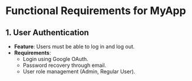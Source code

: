 
# Functional Requirements for MyApp

## 1. User Authentication
- **Feature**: Users must be able to log in and log out.
- **Requirements**:
  - Login using Google OAuth.
  - Password recovery through email.
  - User role management (Admin, Regular User).
